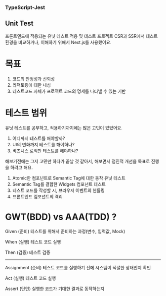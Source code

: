 ### TypeScript-Jest
## Unit Test
프론트엔드에 적용되는 유닛 테스트 적용 및 테스트 프로젝트
CSR과 SSR에서 테스트 환경을 비교하거나, 이해하기 위해서 Next.js를 사용했어요.

# 목표
1. 코드의 안정성과 신뢰성
2. 리팩토링에 대한 내성
3. 테스트코드 자체가 프로젝트 코드의 명세를 나타낼 수 있는 기반

# 테스트 범위
유닛 테스트를 공부하고, 적용하기까지에는 많은 고민이 있었어요.
1. 어디까지 테스트를 해야할까?
2. UI의 변화까지 테스트를 해야하나?
3. 비즈니스 로직만 테스트를 해야하나?

해보기전에는 그저 고민만 하다가 끝날 것 같아서, 해보면서 점진적 개선을 목표로 진행을 하려고 해요.
1. Atomic한 컴포넌트로 Semantic Tag에 대한 동작 유닛 테스트
2. Semantic Tag를 결합한 Widgets 컴포넌트 테스트
3. 테스트 코드를 작성할 시, 브라우저 이벤트의 핸들링
4. 프론트엔드 컴포넌트의 격리

# GWT(BDD) vs AAA(TDD) ?
Given (준비)
테스트를 위해서 준비하는 과정(변수, 입력값, Mock)

When (실행)
테스트 코드 실행

Then (검증)
테스트 검증

------------------------------------------------------------
Assignment (준비)
테스트 코드를 실행하기 전에 시스템이 적절한 상태인지 확인

Act (실행)
테스트 코드 실행

Assert (단언)
실행한 코드가 기대한 결과로 동작하는지 
